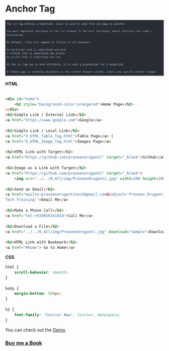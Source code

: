 # Anchor Tag

![screenshot of the app](https://raw.githubusercontent.com/praveenoruganti/praveenoruganti-html/master/11_Anchor/images/Anchor.PNG)


**HTML**

```HTML

<div id="home">
    <h2 style="background-color:orangered">Home Page</h2>
</div>
<h2>Simple Link / External Link</h2>
<a href="https://www.google.com">Google</a>

<h2>Simple Link / Local Link</h2>
<a href="9_HTML_Table_Tag.html">Table Page</a> |
<a href="8_HTML_Image_Tag.html">Images Page</a>

<h2>HTML Link with Target</h2>
<a href="https://github.com/praveenoruganti" target="_blank">GitHub</a>

<h2>Image as a Link with Target</h2>
<a href="https://github.com/praveenoruganti" target="_blank">
    <img src="../../0_All/img/PraveenOruganti.jpg" width=200 height=100 /></a>

<h2>Send an Email</h2>
<a href="mailto:praveenorugantitech@gmail.com&Subject='Praveen Oruganti
Tech Training'">Email Me</a>

<h2>Make a Phone Call</h2>
<a href="tel:+919059341019">Call Me</a>

<h2>Download a File</h2>
<a href="../../0_All/img/PraveenOruganti.jpg" download="Sample">Download</a>

<h2>HTML Link with Bookmark</h2>
<a href="#home"> Go to Home</a>

```

**CSS**

```CSS
html {
    scroll-behavior: smooth;
}

body {
    margin-bottom: 500px;
}

h2 {
    font-family: 'Courier New', Courier, monospace;
}
```

You can check out the [Demo](https://praveenoruganti.github.io/praveenoruganti-html/11_Anchor/Demo).


### [Buy me a Book](https://www.buymeacoffee.com/praveenoruganti)